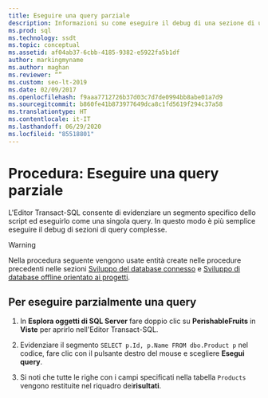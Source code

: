 ```yaml
---
title: Eseguire una query parziale
description: Informazioni su come eseguire il debug di una sezione di una query complessa. Usare l'editor Transact-SQL per evidenziare un segmento di script specifico ed eseguirlo come singola query.
ms.prod: sql
ms.technology: ssdt
ms.topic: conceptual
ms.assetid: af04ab37-6cbb-4185-9382-e5922fa5b1df
author: markingmyname
ms.author: maghan
ms.reviewer: “”
ms.custom: seo-lt-2019
ms.date: 02/09/2017
ms.openlocfilehash: f9aaa7712726b37d03c7d7de0994bb8abe01a7d9
ms.sourcegitcommit: b860fe41b873977649dca8c1fd5619f294c37a58
ms.translationtype: HT
ms.contentlocale: it-IT
ms.lasthandoff: 06/29/2020
ms.locfileid: "85518801"
---
```

# <a name="how-to-execute-a-partial-query"></a>Procedura: Eseguire una query parziale

L'Editor Transact\-SQL consente di evidenziare un segmento specifico dello script ed eseguirlo come una singola query. In questo modo è più semplice eseguire il debug di sezioni di query complesse.  
  
> [!WARNING]  
> Nella procedura seguente vengono usate entità create nelle procedure precedenti nelle sezioni [Sviluppo del database connesso](../ssdt/connected-database-development.md) e [Sviluppo di database offline orientato ai progetti](../ssdt/project-oriented-offline-database-development.md).  
  
## <a name="to-partially-execute-a-query"></a>Per eseguire parzialmente una query  
  
1. In **Esplora oggetti di SQL Server** fare doppio clic su **PerishableFruits** in **Viste** per aprirlo nell'Editor Transact\-SQL.  
  
2. Evidenziare il segmento `SELECT p.Id, p.Name FROM dbo.Product p` nel codice, fare clic con il pulsante destro del mouse e scegliere **Esegui query**.  
  
3. Si noti che tutte le righe con i campi specificati nella tabella `Products` vengono restituite nel riquadro dei**risultati**.